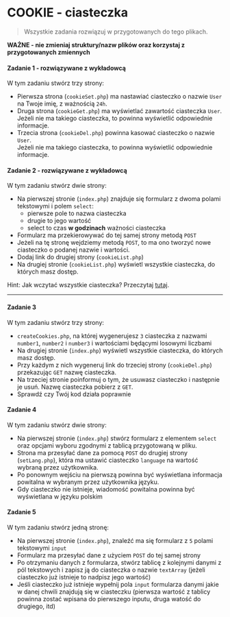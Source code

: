 #  COOKIE - ciasteczka

> Wszystkie zadania rozwiązuj w przygotowanych do tego plikach.

**WAŻNE -  nie zmieniaj struktury/nazw plików oraz korzystaj z przygotowanych zmiennych**

#### Zadanie 1 - rozwiązywane z wykładowcą

W tym zadaniu stwórz trzy strony:
* Pierwsza strona (`cookieSet.php`) ma nastawiać ciasteczko o nazwie ```User``` na Twoje imię, z ważnością `24h`.
* Druga strona (`cookieGet.php`) ma wyświetlać zawartość ciasteczka ```User```.  
  Jeżeli nie ma takiego ciasteczka, to powinna wyświetlić odpowiednie informacje.
* Trzecia strona  (`cookieDel.php`) powinna kasować ciasteczko o nazwie ```User```.  
  Jeżeli nie ma takiego ciasteczka, to powinna wyświetlić odpowiednie informacje.

#### Zadanie 2 - rozwiązywane z wykładowcą

W tym zadaniu stwórz dwie strony:
* Na pierwszej stronie (`index.php`) znajduje się formularz z dwoma polami tekstowymi i polem `select`:  
  * pierwsze pole to nazwa ciasteczka
  * drugie to jego wartość
  * select to czas **w godzinach** ważności ciasteczka
* Formularz ma przekierowywać do tej samej strony metodą `POST`
* Jeżeli na tę stronę wejdziemy metodą `POST`, to ma ono tworzyć nowe ciasteczko o podanej nazwie i wartości.
* Dodaj link do drugiej strony (`cookieList.php`)
* Na drugiej stronie (`cookieList.php`) wyświetl wszystkie ciasteczka, do których masz dostęp.

Hint: Jak wczytać wszystkie ciasteczka? Przeczytaj [tutaj][all-cookies].

-------------------------------------------------------------------------------

#### Zadanie 3

W tym zadaniu stwórz trzy strony:
* `createCookies.php`, na której wygenerujesz `3` ciasteczka z nazwami `number1`, `number2` i `number3` i wartościami będącymi losowymi liczbami
* Na drugiej stronie (`index.php`) wyświetl wszystkie ciasteczka, do których masz dostęp.
* Przy każdym z nich wygeneruj link do trzeciej strony (`cookieDel.php`) przekazując `GET` nazwę ciasteczka.
* Na trzeciej stronie poinformuj o tym, że usuwasz ciasteczko i następnie je usuń. Nazwę ciasteczka pobierz z `GET`.
* Sprawdź czy Twój kod działa poprawnie

#### Zadanie 4

W tym zadaniu stwórz dwie strony:
* Na pierwszej stronie (`index.php`) stwórz formularz z elementem `select` oraz opcjami wyboru zgodnymi z tablicą przygotowaną w pliku.
* Strona ma przesyłać dane za pomocą `POST` do drugiej strony (`setLang.php`), która ma ustawić ciasteczko `language` na wartość wybraną przez użytkownika.
* Po ponownym wejściu na pierwszą powinna być wyświetlana informacja powitalna w wybranym przez użytkownika języku.
* Gdy ciasteczko nie istnieje, wiadomość powitalna powinna być wyświetlana w języku polskim

#### Zadanie 5

W tym zadaniu stwórz jedną stronę:
* Na pierwszej stronie (`index.php`), znaleźć ma się formularz z `5` polami tekstowymi `input`
* Formularz ma przesyłać dane z użyciem `POST` do tej samej strony
* Po otrzymaniu danych z formularza, stwórz tablicę z kolejnymi danymi z pól tekstowych i zapisz ją do ciasteczka o nazwie `textArray` (jeżeli ciasteczko już istnieje to nadpisz jego wartość)
* Jeśli ciasteczko już istnieje wypełnij pola `input` formularza danymi jakie w danej chwili znajdują się w ciasteczku (pierwsza wartość z tablicy powinna zostać wpisana do pierwszego inputu, druga watość do drugiego, itd)

<!-- Links -->
[all-cookies]:http://stackoverflow.com/questions/9577029/can-i-display-all-the-cookies-i-set-in-php
